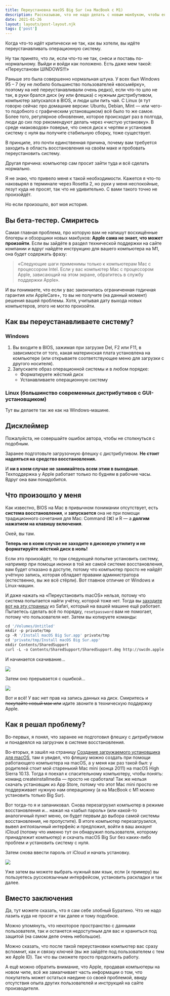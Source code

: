 ```yaml
---
title: Переустановка macOS Big Sur (на MacBook с M1)
description: Рассказываю, что не надо делать с новым макбуком, чтобы его не сломать
date: 2021-01-26
layout: layouts/post-layout.njk
tags: ['post']
---
```

<!-- Excerpt Start -->
Когда что-то идёт критически не так, как вы хотели, вы идёте переустанавливать операционную систему.
<!-- Excerpt End -->

Ну так принято, что ли, если что-то не так, снеси и поставь по-нормальному. Выйди и войди как положено. Есть даже мем такой: «Переустанови ШINDOWS!!!»

Раньше это была совершенно нормальная штука. У всех был Windows 95 – 7 (ну не любило большинство пользователей «восьмёрку», поэтому на неё переустанавливали очень редко), если что-то шло не так, в руки брался диск (ну или флешка) с нужным дистрибутивом, компьютер запускался в BIOS, и люди шли пить чай. С Linux (я тут говорю сейчас про домашние версии: Ubuntu, Debian, Mint — или чего-то подобного с графическим установщиком) всё было то же самое. Более того, регулярное обновление, которое происходит раз в полгода, люди до сих пор рекомендуют делать через «чистую установку». В среде «маководов» поверье, что снеся диск к чертям и установив систему с нуля вы получите стабильную сборку, тоже существует.

В принципе, это почти единственная причина, почему вам требуется заходить в область восстановления на своём маке и пробовать переустановить систему.

Другая причина: компьютер сам просит зайти туда и всё сделать нормально.

Я не знаю, что привело меня к такой необходимости. Кажется я что-то наковырял в терминале через Rosetta 2, но руки у меня неспокойные, лезут куда не просят, так что не удивительно. С вами такого точно не произойдёт.

Но если произошло, вот моя история.

## Вы бета-тестер. Смиритесь

Самая главная проблема, про которую вам не напишут восхищённые блогеры и обзорщики новых макбуков: **Apple сама не знает, что может произойти**. Если вы зайдёте в раздел технической поддержки на сайте компании и вдруг найдёте инструкцию для вашего компьютера на M1, она будет содержать фразу:

> «Следующие шаги применимы только к компьютерам Mac с процессором Intel. Если у вас компьютер Mac с процессором Apple, зависающий на этом экране, обратитесь в службу поддержки Apple».

И вы понимаете, что если у вас закончилась ограниченная годичная гарантия или AppleCare+, то вы не получите (на данный момент) решения вашей проблемы. Хотя, учитывая дату выхода новых компьютеров, этого не могло произойти.

## Как вы переустанавливаете систему?

### Windows

1. Вы входите в BIOS, зажимая при загрузке Del, F2 или F11, в зависимости от того, какая материнская плата установлена на компьютере (или открываете соответствующее меню для загрузки с другого носителя).
2. Запускаете образ операционной системы и в любом порядке:
    - Форматируете жёсткий диск
    - Устанавливаете операционную систему

### Linux (большинство современных дистрибутивов с GUI-установщиком)

Тут вы делаете так же как на Windows-машине.

## Дисклеймер

Пожалуйста, не совершайте ошибок автора, чтобы не столкнуться с подобным.

Заранее подготовьте загрузочную флешку с дистрибутивом. **Не стоит надеяться на средство восстановления.**

И **ни в коем случае не занимайтесь всем этим в выходные**. Техподдержка у Apple работает только по будням в рабочие часы. Вдруг она вам понадобится.

## Что произошло у меня

Как известно, BIOS на Mac в привычном понимании отсутствует, есть **система восстановления**, и **запускается** она не при помощи традиционного сочетания для Mac: Command (⌘) и R — а **долгим нажатием на клавишу включения**.

Окей, вы там.

**Теперь ни в коем случае не заходите в дисковую утилиту и не форматируйте жёсткий диск в ноль!**

Если это произойдёт, то при следующей попытке установить систему, например при помощи иконки в той же самой системе восстановления, вам будет отказано в доступе, потому что компьютер просто не найдёт учётную запись, которая обладает правами администратора (естественно, вы же всё стёрли). Вот главное отличие от Windows и Linux-машин.

И даже нажать на «Переустановить macOS» нельзя, потому что система попытается найти учётку, которой тоже нет. Тогда вы [заходите вот на эту страницу](https://support.apple.com/ru-ru/HT211983) из Safari, который на вашей машине ещё работает. Пытаетесь сделать всё по порядку, `resetpassword` вам не помогает, потому что пользователя нет. Затем вы копируете команды:

```bash
cd '/Volumes/Untitled'
mkdir -p private/tmp
cp -R '/Install macOS Big Sur.app' private/tmp
cd 'private/tmp/Install macOS Big Sur.app'
mkdir Contents/SharedSupport
curl -L -o Contents/SharedSupport/SharedSupport.dmg http://swcdn.apple.com/content/downloads/00/55/001-86606-A_9SF1TL01U7/5duug9lar1gypwunjfl96dza0upa854qgg/InstallAssistant.pkg
```

И начинается скачивание...

![](/imgs/reinstall-macos/image_1.jpg)

Затем оно прерывается с ошибкой...

![](/imgs/reinstall-macos/image_2.jpg)

Вот и всё! У вас нет прав на запись данных на диск. Смиритесь и ~~покупайте новый мак или~~ идите звоните в техническую поддержку Apple.

## Как я решал проблему?

Во-первых, я понял, что заранее не подготовил флешку с дитрибутивом и понадеялся на загрузчик в системе восстановления.

Во-вторых, я зашёл на страницу [Создание загружаемого установщика для macOS](https://support.apple.com/ru-ru/HT201372), там я увидел, что флешку можно создать при помощи работающего компьютера на macOS, а у меня как раз такой был: у родителей стоит мой старенький Mac mini (конца 2011) на macOS High Sierra 10.13. Тогда я поехал к спасительному компьютеру, чтобы понять: команд createinstallmedia — просто не сработала! Так же нельзя скачать установщик из App Store, потому что этот Mac mini просто не поддерживает нужную нам операционку (а на MacBook с M1 можно установить только Big Sur).

Вот тогда-то я и запаниковал. Снова перезагрузил компьютер в режиме восстановления и... нажал на «забыл пароль» (или какой-то аналогичный пункт меню, он будет первым до выбора самой системы восстановления, не пропустите). В итоге компьютер перезагрузился, вывел англоязычный интерфейс и предложил, войти в ваш аккаунт iCloud (потому что именно тут он обнаружил пользователя, которому принадлежит компьютер) и скачать macOS Big Sur без каких-либо проблем и установить систему с нуля.

Затем снова ввести пароль от iCloud и начать установку.

![](/imgs/reinstall-macos/image_3.jpg)

Уже затем вы можете выбрать нужный вам язык, если (к примеру) вы пользуетесь русскоязычным интерфейсом, установить раскладки и так далее.

## Вместо заключения

Да, тут можете сказать, что я сам себе злобный Буратино. Что не надо лазить куда не просят и так далее и тому подобное.

Можно упомянуть, что некоторое пространство с данными пользователя, так и останется недоступным для вас и храниться под защитой (на самом деле очень небольшое).

Можно сказать, что после такой переустановки компьютер вас сразу вспомнит, как и связку ключей (вы же зайдёте под пользователем с тем же Apple ID). Так что вы сможете просто продолжить работу.

А ещё можно обратить внимание, что Apple, продавая компьютеры на новом чипе, всё же замалчивает часть информации о том, что покупатель может остаться наедине со своей проблемой, ввиду отсутствия опыта других пользователей и инструкций на сайте производителя.
